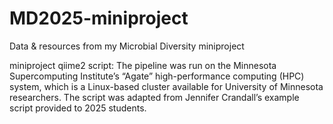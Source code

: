 # MD2025-miniproject
Data &amp; resources from my Microbial Diversity miniproject

miniproject qiime2 script: The pipeline was run on the Minnesota Supercomputing Institute’s “Agate” high-performance computing (HPC) system, which is a Linux-based cluster available for University of Minnesota researchers. The script was adapted from Jennifer Crandall’s example script provided to 2025 students.

